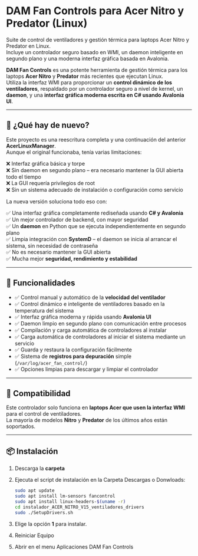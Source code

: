 # DAM Fan Controls para Acer Nitro y Predator (Linux)

Suite de control de ventiladores y gestión térmica para laptops Acer Nitro y Predator en Linux.  
Incluye un controlador seguro basado en WMI, un daemon inteligente en segundo plano y una moderna interfaz gráfica basada en Avalonia.

**DAM Fan Controls** es una potente herramienta de gestión térmica para los laptops **Acer Nitro** y **Predator** más recientes que ejecutan Linux.  
Utiliza la interfaz WMI para proporcionar un **control dinámico de los ventiladores**, respaldado por un controlador seguro a nivel de kernel, un **daemon**, y una **interfaz gráfica moderna escrita en C# usando Avalonia UI**.

---

## 🔄 ¿Qué hay de nuevo?

Este proyecto es una reescritura completa y una continuación del anterior **AcerLinuxManager**.  
Aunque el original funcionaba, tenía varias limitaciones:

❌ Interfaz gráfica básica y torpe  
❌ Sin daemon en segundo plano – era necesario mantener la GUI abierta todo el tiempo  
❌ La GUI requería privilegios de root  
❌ Sin un sistema adecuado de instalación o configuración como servicio  

La nueva versión soluciona todo eso con:

✅ Una interfaz gráfica completamente rediseñada usando **C# y Avalonia**  
✅ Un mejor controlador de backend, con mayor seguridad  
✅ Un **daemon** en Python que se ejecuta independientemente en segundo plano  
✅ Limpia integración con **SystemD** – el daemon se inicia al arrancar el sistema, sin necesidad de contraseña  
✅ No es necesario mantener la GUI abierta  
✅ Mucha mejor **seguridad, rendimiento y estabilidad**

---

## 🧰 Funcionalidades

- ✅ Control manual y automático de la **velocidad del ventilador**
- ✅ Control dinámico e inteligente de ventiladores basado en la temperatura del sistema
- ✅ Interfaz gráfica moderna y rápida usando **Avalonia UI**
- ✅ Daemon limpio en segundo plano con comunicación entre procesos
- ✅ Compilación y carga automática de controladores al instalar
- ✅ Carga automática de controladores al iniciar el sistema mediante un servicio
- ✅ Guarda y restaura la configuración fácilmente
- ✅ Sistema de **registros para depuración** simple (`/var/log/acer_fan_control/`)
- ✅ Opciones limpias para descargar y limpiar el controlador

---

## 🧪 Compatibilidad

Este controlador solo funciona en **laptops Acer que usen la interfaz WMI** para el control de ventiladores.  
La mayoría de modelos **Nitro** y **Predator** de los últimos años están soportados.

---

## 📦 Instalación

1. Descarga la **carpeta**
2. Ejecuta el script de instalación en la Carpeta Descargas o Donwloads:

   ```bash
   sudo apt update
   sudo apt install lm-sensors fancontrol
   sudo apt install linux-headers-$(uname -r)
   cd instalador_ACER_NITRO_V15_ventiladores_drivers
   sudo ./SetupDrivers.sh
3. Elige la opción **1** para instalar.
4. Reiniciar Equipo
5. Abrir en el menu Aplicaciones DAM Fan Controls
